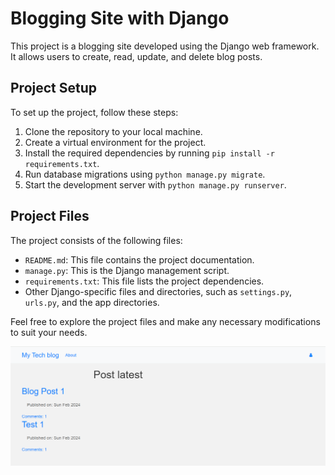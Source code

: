 # Blogging Site with Django

This project is a blogging site developed using the Django web framework. It allows users to create, read, update, and delete blog posts. 

## Project Setup

To set up the project, follow these steps:

1. Clone the repository to your local machine.
2. Create a virtual environment for the project.
3. Install the required dependencies by running `pip install -r requirements.txt`.
4. Run database migrations using `python manage.py migrate`.
5. Start the development server with `python manage.py runserver`.

## Project Files

The project consists of the following files:

- `README.md`: This file contains the project documentation.
- `manage.py`: This is the Django management script.
- `requirements.txt`: This file lists the project dependencies.
- Other Django-specific files and directories, such as `settings.py`, `urls.py`, and the app directories.

Feel free to explore the project files and make any necessary modifications to suit your needs.

![Screenshot Homescreen](image.png)